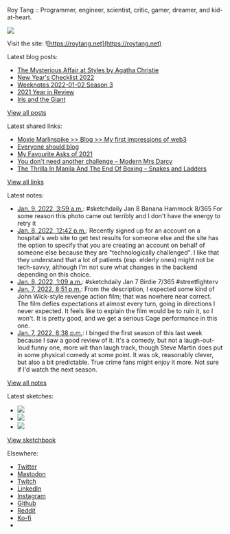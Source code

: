 Roy Tang :: Programmer, engineer, scientist, critic, gamer, dreamer, and kid-at-heart.

![](https://roytang.net/static/img/profile.jpg)

Visit the site: ![https://roytang.net](https://roytang.net)

Latest blog posts:

- [The Mysterious Affair at Styles by Agatha Christie](https://roytang.net/2022/01/mysterious-affair-styles/)
- [New Year&#x27;s Checklist 2022](https://roytang.net/2022/01/new-years-checklist/)
- [Weeknotes 2022-01-02 Season 3](https://roytang.net/2022/01/weeknotes-01-02/)
- [2021 Year in Review](https://roytang.net/2022/01/2021-year-in-review/)
- [Iris and the Giant](https://roytang.net/2021/12/iris-and-the-giant/)

[View all posts](https://roytang.net/blog)

Latest shared links:

- [Moxie Marlinspike &gt;&gt; Blog &gt;&gt; My first impressions of web3](https://roytang.net/2022/01/5d848894f505b56281e8b5e6c89562d2/)
- [Everyone should blog](https://roytang.net/2022/01/everyone-should-blog/)
- [My Favourite Asks of 2021](https://roytang.net/2022/01/my-favourite-asks-of-2021/)
- [You don&#x27;t need another challenge – Modern Mrs Darcy](https://roytang.net/2021/12/you-dont-need-another-challenge-modern-mrs-darcy/)
- [The Thrilla In Manila And The End Of Boxing – Snakes and Ladders](https://roytang.net/2021/12/the-thrilla-in-manila-and-the-end-of-boxing-snakes-and-ladders/)

[View all links](https://roytang.net/links)

Latest notes:

- [Jan. 9, 2022, 3:59 a.m.](https://roytang.net/2022/01/c92b723b2cc8996add941018855ce365/): #sketchdaily Jan 8 Banana Hammock 8/365 For some reason this photo came out terribly and I don&#x27;t have the energy to retry it
- [Jan. 8, 2022, 12:42 p.m.](https://roytang.net/2022/01/1a45f1af76682a39ffec7ce8e032d200/): Recently signed up for an account on a hospital&#x27;s web site to get test results for someone else and the site has the option to specify that you are creating an account on behalf of someone else because they are &quot;technologically challenged&quot;. I like that they understand that a lot of patients (esp. elderly ones) might not be tech-savvy, although I&#x27;m not sure what changes in the backend depending on this choice.
- [Jan. 8, 2022, 1:09 a.m.](https://roytang.net/2022/01/d7fe4b3f3acf90b4adf163b5c61fb6f7/): #sketchdaily Jan 7 Birdie 7/365 #streetfighterv
- [Jan. 7, 2022, 8:51 p.m.](https://roytang.net/2022/01/9f334e2bc092614079ecd191f947c4ff/): From the description, I expected some kind of John Wick-style revenge action film; that was nowhere near correct. The film defies expectations at almost every turn, going in directions I never expected. It feels like to explain the film would be to ruin it, so I won&#x27;t. It is pretty good, and we get a serious Cage performance in this one.
- [Jan. 7, 2022, 8:38 p.m.](https://roytang.net/2022/01/23af5dc063224b0fbafec7f8097adddb/): I binged the first season of this last week because I saw a good review of it. It&#x27;s a comedy, but not a laugh-out-loud funny one, more wit than laugh track, though Steve Martin does put in some physical comedy at some point. It was ok, reasonably clever, but also a bit predictable. True crime fans might enjoy it more. Not sure if I&#x27;d watch the next season.

[View all notes](https://roytang.net/notes)

Latest sketches:


- ![](https://roytang.net/media/cache/b2/0b/b20ba619da7f9be34f147df366f017b8.jpg)
- ![](https://roytang.net/media/cache/30/f0/30f0c731128cbfe3b7d1efbc03460dda.jpg)
- ![](https://roytang.net/media/cache/91/7e/917e1b938bde623f745d04ce4e0f7197.jpg)

[View sketchbook](https://roytang.net/albums/sketchbook)


Elsewhere:

- [Twitter](https://twitter.com/roytang)
- [Mastodon](https://mastodon.technology/@roytang)
- [Twitch](https://twitch.tv/twitchyroy)
- [LinkedIn](https://www.linkedin.com/in/roytang)
- [Instagram](https://instagram.com/roytang0400)
- [Github](https://github.com/roytang)
- [Reddit](https://reddit.com/u/hungryroy)
- [Ko-fi](https://ko-fi.com/roytang)
- [](mailto:hello@roytang.net)